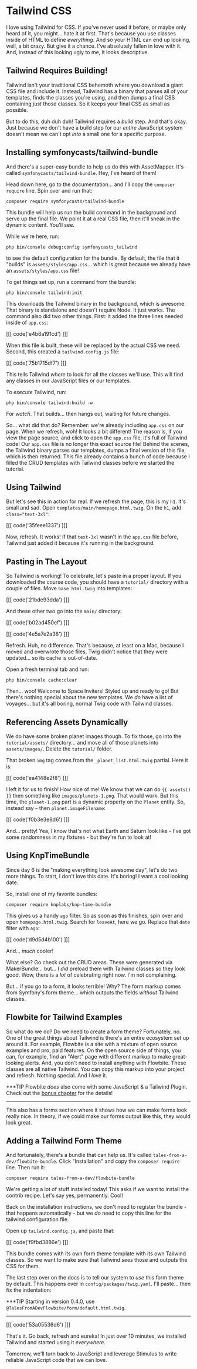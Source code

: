 # Tailwind CSS

I love using Tailwind for CSS. If you've never used it before, or maybe only heard
of it, you might... hate it at first. That's because you use classes inside of
HTML to define *everything*. And so your HTML can end up looking, well, a bit
crazy. But give it a chance. I've absolutely fallen in love with it. And, instead
of this looking ugly to me, it looks descriptive.

## Tailwind Requires Building!

Tailwind isn't your traditional CSS behemoth where you download a giant CSS file
and include it. Instead, Tailwind has a binary that parses all of your templates,
finds the classes you're using, and then dumps a final CSS containing *just* those
classes. So it keeps your final CSS as small as possible.

But to do this, duh duh duh! Tailwind requires a *build* step. And that's okay. Just
because we don't have a build step for our *entire* JavaScript system doesn't mean
we can't opt *into* a small one for a specific purpose.

## Installing symfonycasts/tailwind-bundle

And there's a super-easy bundle to help us do this with AssetMapper. It's called
`symfonycasts/tailwind-bundle`. Hey, I've heard of them!

Head down here, go to the documentation... and I'll copy the `composer require` line.
Spin over and run that:

```terminal-silent
composer require symfonycasts/tailwind-bundle
```

This bundle will help us run the build command in the background and
serve up the final file. We point it at a real CSS file, then it'll sneak in
the dynamic content. You'll see.

While we're here, run:

```terminal
php bin/console debug:config symfonycasts_tailwind
```

to see the default configuration for the bundle. By default, the file that it
"builds" is `assets/styles/app.css`... which is *great* because we already
have an `assets/styles/app.css` file!

To get things set up, run a command from the bundle:

```terminal
php bin/console tailwind:init
```

This downloads the Tailwind binary in the background, which is awesome. That binary
is standalone and doesn't require Node. It just works. The command also did two
other things. First: it added the three lines needed inside of `app.css`:

[[[ code('e4b6a191cd') ]]]

When this file is built, these will be replaced by the actual CSS we need.
Second, this created a `tailwind.config.js` file:

[[[ code('75b1715df7') ]]]

This tells Tailwind *where* to look for all the classes we'll use. This will find
any classes in our JavaScript files or our templates.

To *execute* Tailwind, run:

```terminal
php bin/console tailwind:build -w
```

For *watch*. That builds... then hangs out, waiting for future changes.

So... what did that do? Remember: we're already including `app.css` on our page.
When we refresh, woh! It looks a bit different! The reason is, if you view the page
source, and click to open the `app.css` file, it's full of Tailwind code! Our
`app.css` file is no longer this exact source file! Behind the scenes, the Tailwind
binary parses our templates, dumps a final version of this file, which
is then returned. This file already contains a bunch of code because I filled the
CRUD templates with Tailwind classes before we started the tutorial.

## Using Tailwind

But let's see this in action for real. If we refresh the page, this is my `h1`.
It's small and sad. Open `templates/main/homepage.html.twig`. On the
`h1`, add `class="text-3xl"`:

[[[ code('35feee1337') ]]]

Now, refresh. It works! If that `text-3xl` wasn't in the `app.css` file before,
Tailwind just added it because it's running in the background.

## Pasting in The Layout

So Tailwind is working! To celebrate, let's paste in a proper layout. If you
downloaded the course code, you should have a `tutorial/` directory with a couple
of files. Move `base.html.twig` into templates:

[[[ code('21bde93dda') ]]]

And these other two go into the `main/` directory:

[[[ code('b02ad450ef') ]]]

[[[ code('4e5a7e2a38') ]]]

Refresh. Huh, no difference. That's because, at least on a Mac, because I moved
and overwrote those files, Twig didn't notice that they were updated... so its cache is
out-of-date.

Open a fresh terminal tab and run:

```terminal
php bin/console cache:clear
```

Then... woo! Welcome to Space Inviters! Styled up and ready to go! But there's
nothing special about the new templates. We *do* have a list of voyages...
but it's all boring, normal Twig code with Tailwind classes.

## Referencing Assets Dynamically

We do have some broken planet images though. To fix those, go into the
`tutorial/assets/` directory... and move all of those planets into `assets/images/`.
Delete the `tutorial/` folder.

That broken `img` tag comes from the `_planet_list.html.twig` partial. Here it is:

[[[ code('ea4148e2f8') ]]]

I left it for us to finish! How nice of me! We know that we can do `{{ assets() }}`
then something like `images/planets-1.png`. That would work. But this time, the
`planet-1.png` part is a dynamic property on the `Planet` entity. So, instead
say `~` then `planet.imageFilename`:

[[[ code('f0b3e3e8d6') ]]]

And... pretty! Yea, I know that's not what Earth and Saturn look like - I've
got some randomness in my fixtures - but they're fun to look at!

## Using KnpTimeBundle

Since day 6 is the "making everything look awesome day", let's do two more things.
To start, I don't love this date. It's boring! I want a cool looking date.

So, install one of my favorite bundles:

```terminal
composer require knplabs/knp-time-bundle
```

This gives us a handy `ago` filter. So as soon as this finishes, spin over and open
`homepage.html.twig`. Search for `leaveAt`, here we go. Replace that `date` filter
with `ago`:

[[[ code('d9d5d4b100') ]]]

And... *much* cooler!

What else? Go check out the CRUD areas. These were generated via MakerBundle...
but... I *did* preload them with Tailwind classes so they look good.
Wow, there is a *lot* of celebrating right now. I'm not complaining.

But... if you go to a form, it looks terrible! Why? The form markup comes from
Symfony's form theme... which outputs the fields *without* Tailwind classes.

## Flowbite for Tailwind Examples

So what do we do? Do we need to create a form theme? Fortunately, no. One of the
great things about Tailwind is there's an entire ecosystem set up around it. For
example, Flowbite is a site with a mixture of open source examples and pro, paid
features. On the open source side of things, you can, for example, find an "Alert"
page with different markup to make great-looking alerts. And, you don't need to
install anything with Flowbite. These classes are all native Tailwind. You can
copy this markup into your project and refresh. Nothing special. And I *love* it.

***TIP
Flowbite *does* also come with some JavaScript & a Tailwind Plugin. Check out the
[bonus chapter](https://symfonycasts.com/screencast/last-stack/flowbite) for the details!
***

This also has a forms section where it shows how we can make forms look really nice.
In theory, if we could make our forms output like this, they would look great.

## Adding a Tailwind Form Theme

And fortunately, there's a bundle that can help us. It's called
`tales-from-a-dev/flowbite-bundle`. Click "Installation" and copy the `composer
require` line. Then run it:

```terminal
composer require tales-from-a-dev/flowbite-bundle
```

We're getting a lot of stuff installed today! This asks if we want to install the
contrib recipe. Let's say yes, permanently. Cool!

Back on the installation instructions, we don't need to register the bundle - that
happens automatically - but we *do* need to copy this line for the tailwind
configuration file.

Open up `tailwind.config.js`, and paste that:

[[[ code('f9fbd3886e') ]]]

This bundle comes with its own form theme template with its own Tailwind classes.
So we want to make sure that Tailwind *sees* those and outputs the CSS for them.

The last step over on the docs is to tell our system to *use* this form theme by default.
This happens over in `config/packages/twig.yaml`. I'll paste... then fix the indentation:

***TIP
Starting in version 0.4.0, use `@TalesFromADevFlowbite/form/default.html.twig`.
***

[[[ code('53a05536d6') ]]]

That's it. Go back, refresh and eureka! In just over 10 minutes, we installed
Tailwind and started using it *everywhere*.

Tomorrow, we'll turn back to JavaScript and leverage Stimulus to write reliable
JavaScript code that we can love.

